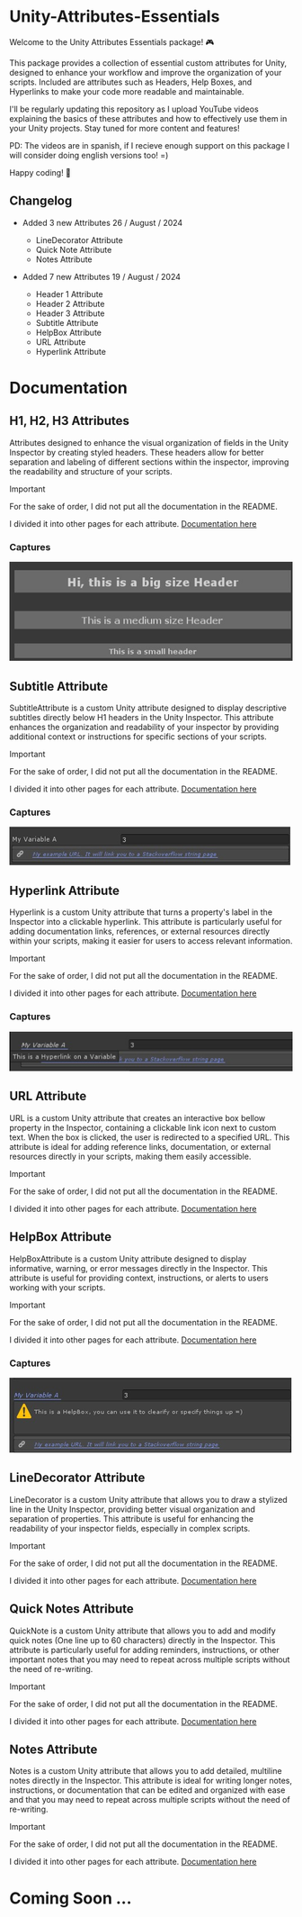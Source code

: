 # Unity-Attributes-Essentials
Welcome to the Unity Attributes Essentials package! 🎮

This package provides a collection of essential custom attributes for Unity, designed to enhance your workflow and improve the organization of your scripts. Included are attributes such as Headers, Help Boxes, and Hyperlinks to make your code more readable and maintainable.

I'll be regularly updating this repository as I upload YouTube videos explaining the basics of these attributes and how to effectively use them in your Unity projects. Stay tuned for more content and features!

PD: The videos are in spanish, if I recieve enough support on this package I will consider doing english versions too! =)

Happy coding! 🚀

## Changelog
- Added 3 new Attributes 26 / August / 2024
  * LineDecorator Attribute
  * Quick Note Attribute
  * Notes Attribute
    
- Added 7 new Attributes 19 / August / 2024
  * Header 1 Attribute
  * Header 2 Attribute
  * Header 3 Attribute
  * Subtitle Attribute
  * HelpBox Attribute
  * URL Attribute
  * Hyperlink Attribute

# Documentation
## H1, H2, H3 Attributes
Attributes designed to enhance the visual organization of fields in the Unity Inspector by creating styled headers. 
These headers allow for better separation and labeling of different sections within the inspector, improving the readability and structure of your scripts.

> [!IMPORTANT]
> For the sake of order, I did not put all the documentation in the README.
> 
> I divided it into other pages for each attribute. 
> [Documentation here](Docs/HeaderAttributes.md)

### Captures
  
  ![](Captures/Capture1B.jpg)
  
## Subtitle Attribute
SubtitleAttribute is a custom Unity attribute designed to display descriptive subtitles directly below H1 headers in the Unity Inspector. This attribute enhances the organization and readability of your inspector by providing additional context or instructions for specific sections of your scripts.

> [!IMPORTANT]
> For the sake of order, I did not put all the documentation in the README.
> 
> I divided it into other pages for each attribute. 
> [Documentation here](Docs/HeaderAttributes.md)

### Captures

  ![](Captures/Capture3B.jpg)
  
## Hyperlink Attribute
Hyperlink is a custom Unity attribute that turns a property's label in the Inspector into a clickable hyperlink. 
This attribute is particularly useful for adding documentation links, references, or external resources directly within your scripts, making it easier for users to access relevant information.

> [!IMPORTANT]
> For the sake of order, I did not put all the documentation in the README.
> 
> I divided it into other pages for each attribute. 
> [Documentation here](Docs/HyperlinkAttribute.md)

### Captures

  ![](Captures/Capture4B.jpg)

## URL Attribute
URL is a custom Unity attribute that creates an interactive box bellow property in the Inspector, containing a clickable link icon next to custom text. 
When the box is clicked, the user is redirected to a specified URL. 
This attribute is ideal for adding reference links, documentation, or external resources directly in your scripts, making them easily accessible.

> [!IMPORTANT]
> For the sake of order, I did not put all the documentation in the README.
> 
> I divided it into other pages for each attribute. 
> [Documentation here](Docs/UrlAttribute.md)

## HelpBox Attribute
HelpBoxAttribute is a custom Unity attribute designed to display informative, warning, or error messages directly in the Inspector. 
This attribute is useful for providing context, instructions, or alerts to users working with your scripts.

> [!IMPORTANT]
> For the sake of order, I did not put all the documentation in the README.
> 
> I divided it into other pages for each attribute. 
> [Documentation here](Docs/HelpBoxAttribute.md)

### Captures

  ![](Captures/Capture5B.jpg)

## LineDecorator Attribute
LineDecorator is a custom Unity attribute that allows you to draw a stylized line in the Unity Inspector, 
providing better visual organization and separation of properties. 
This attribute is useful for enhancing the readability of your inspector fields, especially in complex scripts.

> [!IMPORTANT]
> For the sake of order, I did not put all the documentation in the README.
> 
> I divided it into other pages for each attribute. 
> [Documentation here](Docs/LineDecoratorAttribute.md)

## Quick Notes Attribute
QuickNote is a custom Unity attribute that allows you to add and modify quick notes (One line up to 60 characters) directly in the Inspector. 
This attribute is particularly useful for adding reminders, instructions, or other important notes that you may need to repeat across multiple scripts without the need of re-writing.

> [!IMPORTANT]
> For the sake of order, I did not put all the documentation in the README.
> 
> I divided it into other pages for each attribute. 
> [Documentation here](Docs/QuickNotesAttribute.md)

## Notes Attribute
Notes is a custom Unity attribute that allows you to add detailed, multiline notes directly in the Inspector. 
This attribute is ideal for writing longer notes, instructions, or documentation that can be edited and organized with ease and that you may need to repeat across multiple scripts without the need of re-writing.

> [!IMPORTANT]
> For the sake of order, I did not put all the documentation in the README.
> 
> I divided it into other pages for each attribute. 
> [Documentation here](Docs/NotesAttribute.md)

# Coming Soon ...
